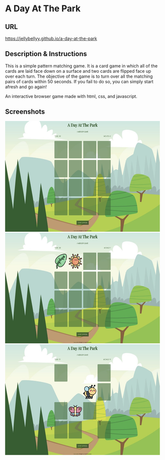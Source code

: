 # A Day At The Park

## URL

<a href="https://jellybellyy.github.io/a-day-at-the-park/">https://jellybellyy.github.io/a-day-at-the-park</a>

## Description & Instructions

This is a simple pattern matching game. It is a card game in which all of the cards are laid face down on a surface and two cards are flipped face up over each turn. The objective of the game is to turn over all the matching pairs of cards within 50 seconds. If you fail to do so, you can simply start afresh and go again!

An interactive browser game made with html, css, and javascript.

## Screenshots

<img src="images/screenshots/Start.png" alt="Start" width=600px height=360px/>
<img src="images/screenshots/Move.png" alt="Start" width=600px height=360px/>
<img src="images/screenshots/Halfway.png" alt="Start" width=600px height=360px/>
